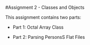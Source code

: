 #Assignment 2 - Classes and Objects

This assignment contains two parts:

- Part 1: Octal Array Class

- Part 2: Parsing PersonsS Flat Files